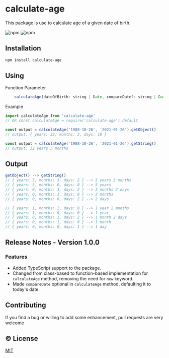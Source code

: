 # calculate-age

This package is use to calculate age of a given date of birth.

![npm](https://img.shields.io/npm/v/calculate-age?style=for-the-badge)
![npm](https://img.shields.io/npm/dt/calculate-age?style=for-the-badge)

## Installation

```sh
npm install calculate-age
```

## Using 

Function Parameter
```js
    calculateAge(dateOfBirth: string | Date, compareDate?: string | Date)
```

Example
```js
import calculateAge from 'calculate-age'
// OR const calculateAge = require('calculate-age').default

const output = calculateAge('1988-10-26', '2021-01-26').getObject()
// output: { years: 32, months: 3, days: 10 }

const output = calculateAge('1988-10-26', '2021-01-26').getString()
// output: 32 years 3 months
```

## Output
```js
getObject() --> getString()
// { years: 5, months: 3, days: 2 } --> 5 years 3 months
// { years: 5, months: 0, days: 0 } --> 5 years
// { years: 0, months: 3, days: 2 } --> 3 months 2 days
// { years: 0, months: 3, days: 0 } --> 3 months
// { years: 0, months: 0, days: 2 } --> 2 days

// { years: 1, months: 2, days: 0 } --> 1 year 2 months
// { years: 1, months: 0, days: 0 } --> 1 year
// { years: 0, months: 1, days: 2 } --> 1 month 2 days
// { years: 0, months: 1, days: 0 } --> 1 month
// { years: 0, months: 0, days: 1 } --> 1 day
```
## Release Notes - Version 1.0.0

### Features

- Added TypeScript support to the package.
- Changed from class-based to function-based implementation for `calculateAge` method, removing the need for `new` keyword.
- Made `compareDate` optional in `calculateAge` method, defaulting it to today's date.


## Contributing

If you find a bug or willing to add some enhancement, pull requests are very welcome

## :copyright: License

[MIT](http://opensource.org/licenses/MIT)
